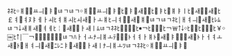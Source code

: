 ﾈﾈﾋ￮ￅ￈￙ￒￛ￟ￄ￙ﾦﾡﾦﾡ￮ￅ￈￙ￒￛ￟ￄ￙ﾋ￻￙ￄ￁ￎ￈￟ﾋ￿ￄﾋ￀ￅￄￜﾋ￉ￎ￟￟ￎ￙ﾋ￡ￊ￝ￊﾇ￸ￄￇￂￏﾋￊￅￏﾋￏￎ￘ￂￌￅﾋￛￊ￟￟ￎ￙ￅ￘ﾦﾡﾦﾡﾈﾋ￨ￃￊￛ￟ￎ￙ﾋﾚﾑﾦﾡ￬ￎￅￎ￙ￊￇﾋ￤￝ￎ￙￝ￂￎￜﾑﾦﾡﾈﾈﾋ￿￤￯￤ﾋ￭￢￳ﾋ￿￣￢￸ﾋ￢￦￪￬￮ﾋ￿￤ﾋ￿￣￮ﾋ￥￮￼ﾋ￪￹￨￣￢￿￮￨￿￾￹￮ﾦﾡﾊ￰ￂￆￌﾅￛￅￌ￶ﾃ￘￙￈ﾄￆￊￂￅﾄ￙ￎ￘ￄ￞￙￈ￎ￘ﾄￂￆￊￌￎ￘ﾄ￈ￃￊￛ￟ￎ￙ﾆﾚﾆￄ￝ￎ￙￝ￂￎￜﾅￛￅￌﾂﾦﾡﾈﾈﾋ￮ￅ￈￙ￒￛ￟ￄ￙